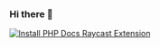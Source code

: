 ### Hi there 👋

[![Install PHP Docs Raycast Extension](https://assets.raycast.com/jeremias-dev/php-docs/install_button@2x.png)](https://www.raycast.com/jeremias-dev/php-docs#install)   

<!--
**comes/comes** is a ✨ _special_ ✨ repository because its `README.md` (this file) appears on your GitHub profile.

Here are some ideas to get you started:

- 🔭 I’m currently working on ...
- 🌱 I’m currently learning ...
- 👯 I’m looking to collaborate on ...
- 🤔 I’m looking for help with ...
- 💬 Ask me about ...
- 📫 How to reach me: ...
- 😄 Pronouns: ...
- ⚡ Fun fact: ...
-->
